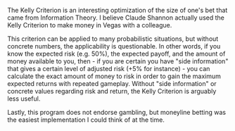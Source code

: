 
The Kelly Criterion is an interesting optimization of the size of one's bet that came from Information Theory. I believe Claude Shannon actually used the Kelly Criterion to make money in Vegas with a colleague. 

This criterion can be applied to many probabilistic situations, but without concrete numbers, the applicability is questionable. In other words, if you know the expected risk (e.g. 50%), the expected payoff, and the amount of money available to you, then - if you are certain you have "side information" that gives a certain level of adjusted risk (+5% for instance) - you can calculate the exact amount of money to risk in order to gain the maximum expected returns with repeated gameplay. Without "side information" or concrete values regarding risk and return, the Kelly Criterion is arguably less useful.

Lastly, this program does not endorse gambling, but moneyline betting was the easiest implementation I could think of at the time.